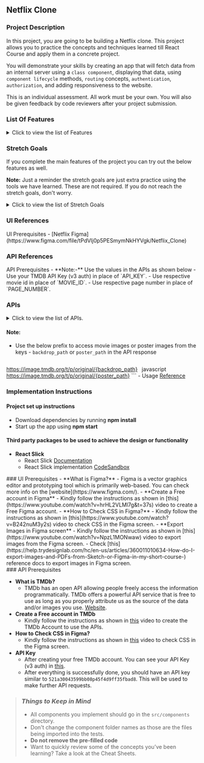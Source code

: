 ## Netflix Clone

### Project Description

In this project, you are going to be building a Netflix clone. This project allows you to practice the concepts and techniques learned till React Course and apply them in a concrete project.

You will demonstrate your skills by creating an app that will fetch data from an internal server using a `class component`, displaying that data, using `component lifecycle` methods, `routing` concepts, `authentication`, `authorization`, and adding responsiveness to the website.

This is an individual assessment. All work must be your own. You will also be given feedback by code reviewers after your project submission.

### List Of Features

<details>
<summary>Click to view the list of Features</summary>

- **Login Route**
    - Users should be able to login to their account by entering a valid username and password
- Users should be able to navigate to Home, popular, account routes using links in Navbar.
- When the data is being fetched then the Loading view should be displayed to the user.
- Users should be able to view the website responsively in mobile view, tablet view as well.
- **Home Route** 
    - Users should be able to see Random Netflix Originals movie title and movie poster with its details.
    - Users should be able to see Netflix Originals,Trending now movies, Top Rated Collections
    - The collections should be horizontally scrollable.
    - Users should be able to see the footer as shown in figma
    - Users should be able to see Home with highlighted text in Navbar.
- **Specific Movie details Route**
    - When users click a movie in a particular collection, it should open a new page with respective movie details.
    - Users should be able to see similar movies sections as shown in the figma screens.
- **Search Functionality**
    - Users should be able to search for movie titles.
    - Users should be able to browse search results using pagination buttons.
    - When the user provides the movie name which is not in the database then the No results view should be displayed.
    - When the users click a movie, it should open a new page with respective movie details.
- **Popular Movies Route**
    - Users should be able to select and view popular movies using the Popular link in the navbar in a separate page.
    - Users can browse popular movies using pagination buttons.
    - When users click a movie, it should open a new page with respective movie details.
    - Users should be able to see the footer as shown in figma.
    - Users should be able to see Popular with highlighted text in Navbar.
- **Account Route**
    - Users should be able to select and view basic account details using the Profile Icon in the navbar in a separate page.
    - Users should be able to logout from accounts page.
    - When the users enter invalid route in the URL then the  Lost your Way view should be displayed.
</details>

### Stretch Goals


If you complete the main features of the project you can try out the below features as well. 


**Note:** Just a reminder the stretch goals are just extra practice using the tools we have learned. These are not required. If you do not reach the stretch goals, don't worry.


<details>
<summary>Click to view the list of Stretch Goals</summary>

- **TV Shows Route**
    - Users should be able to select and view TV shows using the TV Shows link in the navbar in a separate page.
    - TV Shows should have genre filter.
    - Users can browse TV shows using pagination buttons.
    - Users should be able to search for TV Shows as well.
- **Multiple Profiles Functionality**
    - User should be able to add multiple profiles.
    - User should be able to manage profile functionality.
- **Animation Functionality**
    - When a user hover particular movie then it should show about more details of a title with scaled animation.
- **Backend Implementation**
    - As we are already familiar with nodejs, implement all the APIs used in this project using node js.

</details>

### UI References

<IndexList>
    <IndexItem href="UIPrerequisites">
        UI Prerequisites
    </IndexItem>
</IndexList>
- [Netflix Figma](https://www.figma.com/file/tPdVlj0p5PESmymNkHYVgk/Netflix_Clone)

### API References

<IndexList>
    <IndexItem href="APIPrerequisites">
        API Prerequisites
    </IndexItem>
</IndexList>
- **Note:-** Use the values in the APIs as shown below
    - Use your TMDB API Key (v3 auth) in place of `API_KEY`.
    - Use respective movie id in place of `MOVIE_ID`.
    - Use respective page number in place of  `PAGE_NUMBER`.

### APIs

<details>
<summary>Click to view the list of APIs.</summary>
- **Login**
    - Get Request Token
        ```javascript
            https://api.themoviedb.org/3/authentication/token/new?api_key={API_KEY}
        ```
        - [Reference](https://developers.themoviedb.org/3/authentication/create-request-token)
    - Login using TMDb Username and Password
        ```javascript
            https://api.themoviedb.org/3/authentication/token/validate_with_login?api_key={API_KEY}
        ```
        - Sample Request Object
            ```json
                {
                    username:rahul,
                    password:ccbp123,
                    request_token:1234abcd5678
                }
            ```
        - [Reference](https://developers.themoviedb.org/3/authentication/validate-request-token)
- **Home Route**
    - Get Trending Movies
        ```javascript
            https://api.themoviedb.org/3/trending/all/week?api_key={API_KEY}
        ```
        - [Reference](https://developers.themoviedb.org/3/trending/get-trending)
    - Get Top Rated Movies
        ```javascript
            https://api.themoviedb.org/3/movie/top_rated?api_key={API_KEY}&language=en-US
        ```
        - [Reference](https://developers.themoviedb.org/3/movies/get-top-rated-movies)
    - Get Netflix Originals
        ```javascript
            https://api.themoviedb.org/3/discover/tv?api_key={API_KEY}
        ```
        - [Reference](https://developers.themoviedb.org/3/discover/movie-discover)
- **Specific Movie Details Route**
    - Get Movie Details
        ```javascript
            https://api.themoviedb.org/3/movie/{MOVIE_ID}?api_key={API_KEY}&language=en-US
        ```
        - [Reference](https://developers.themoviedb.org/3/movies/get-movie-details)
    - Get Similar Movies
        ```javascript
            https://api.themoviedb.org/3/movie/{MOVIE_ID}/similar?api_key={API_KEY}&language=en-US&page={PAGE_NUMBER}
        ```
        - [Reference](https://developers.themoviedb.org/3/movies/get-similar-movies)
- **Search Movies**
    - Get Search Movies
        ```javascript
            https://api.themoviedb.org/3/search/movie?api_key={API_KEY}&language=en-US&query=Fast&page={PAGE_NUMBER}
        ```
        - [Reference](https://developers.themoviedb.org/3/search/search-movies)
- **Popular Movies Route**
    - Get Popular Movies
        ```javascript
            https://api.themoviedb.org/3/movie/popular?api_key={API_KEY}&language=en-US&page={PAGE_NUMBER}
        ```
        - [Reference](https://developers.themoviedb.org/3/movies/get-popular-movies)

</details>

#### **Note:**

- Use the below prefix to access movie images or poster images from the keys - `backdrop_path` or `poster_path` in the API response

    ```javascript
https://image.tmdb.org/t/p/original/{backdrop_path}
    ```
     ```javascript
https://image.tmdb.org/t/p/original/{poster_path}
        ```
    - Usage [Reference](https://developers.themoviedb.org/3/configuration/get-api-configuration)    

### Implementation Instructions

#### Project set up instructions
- Download dependencies by running **npm install**
- Start up the app using **npm start**

#### Third party packages to be used to achieve the design or functionality
- **React Slick**
    - React Slick [Documentation](https://react-slick.neostack.com/docs/get-started)
    - React Slick implementation [CodeSandbox](https://w7z4v.csb.app/)

<Section id="UIPrerequisites">
### UI Prerequisites
- **What is Figma?**
    - Figma is a vector graphics editor and prototyping tool which is primarily web-based. You can check more info on the [website](https://www.figma.com/).
- **Create a Free account in Figma**
    - Kindly follow the instructions as shown in [this](https://www.youtube.com/watch?v=hrHL2VLMl7g&t=37s) video to create a Free Figma account.
- **How to Check CSS in Figma?**
    - Kindly follow the instructions as shown in [this](https://www.youtube.com/watch?v=B242nuM3y2s) video to check CSS in the Figma screen.
- **Export Images in Figma screen**
    - Kindly follow the instructions as shown in [this](https://www.youtube.com/watch?v=NpzL1MONwaw) video to export images from the Figma screen.
    - Check [this](https://help.trydesignlab.com/hc/en-us/articles/360011010634-How-do-I-export-images-and-PDFs-from-Sketch-or-Figma-in-my-short-course-) reference docs to export images in Figma screen.
</Section>

<Section id="APIPrerequisites">
### API Prerequisites

- **What is TMDb?**
    - TMDb has an open API allowing people freely access the information programmatically. TMDb offers a powerful API service that is free to use as long as you properly attribute us as the source of the data and/or images you use. [Website](https://www.themoviedb.org/).
- **Create a Free account in TMDb**
    - Kindly follow the instructions as shown in [this](https://www.youtube.com/watch?v=mbImkkJFxBs) video to create the TMDb Account to use the APIs.
- **How to Check CSS in Figma?**
    - Kindly follow the instructions as shown in [this](https://www.youtube.com/watch?v=B242nuM3y2s) video to check CSS in the Figma screen.
- **API Key**
    - After creating your free TMDb account. You can see your API Key (v3 auth) in [this](https://www.themoviedb.org/settings/api).
    - After everything is successfully done, you should have an API key similar to `521a30043599bb08p45f4d9ff35fbad8`. This will be used to make further API requests.
</Section>


> ### _Things to Keep in Mind_
>
> - All components you implement should go in the `src/components` directory.
> - Don't change the component folder names as those are the files being
>   imported into the tests.
> - **Do not remove the pre-filled code**
> - Want to quickly review some of the concepts you’ve been learning? Take a
>   look at the Cheat Sheets.
